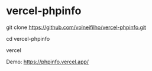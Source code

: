# vercel-phpinfo



git clone https://github.com/volneifilho/vercel-phpinfo.git

cd vercel-phpinfo

vercel




Demo: https://phpinfo.vercel.app/
